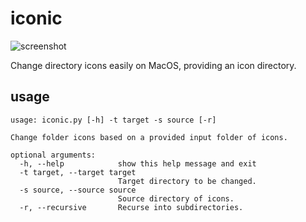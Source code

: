 # iconic

![screenshot](https://gitlab.com/lukesturgis/iconic/raw/master/other/screenshot.png)

Change directory icons easily on MacOS, providing an icon directory.


## usage

    usage: iconic.py [-h] -t target -s source [-r]
    
    Change folder icons based on a provided input folder of icons.
    
    optional arguments:
      -h, --help            show this help message and exit
      -t target, --target target
                            Target directory to be changed.
      -s source, --source source
                            Source directory of icons.
      -r, --recursive       Recurse into subdirectories.

